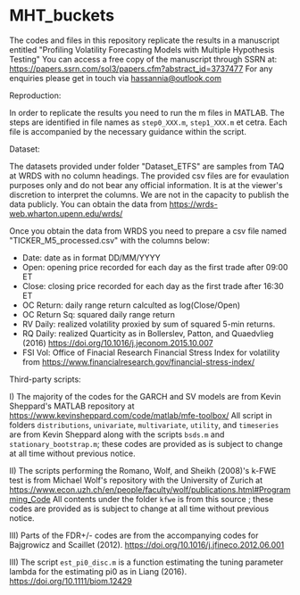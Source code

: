 # MHT_buckets
The codes and files in this repository replicate the results in a manuscript entitled 
"Profiling Volatility Forecasting Models with Multiple Hypothesis Testing"
You can access a free copy of the manuscript through SSRN at:
https://papers.ssrn.com/sol3/papers.cfm?abstract_id=3737477
For any enquiries please get in touch via hassannia@outlook.com

Reproduction:

In order to replicate the results you need to run the m files in MATLAB. The steps are identified in file names as `step0_XXX.m`, `step1_XXX.m` et cetra. Each file is accompanied by the necessary guidance within the script.

Dataset:

The datasets provided under folder "Dataset_ETFS" are samples from TAQ at WRDS with no column headings. The provided csv files are for evaulation purposes only and do not bear any official information. It is at the viewer's discretion to interpret the columns. We are not in the capacity to publish the data publicly. You can obtain the data from https://wrds-web.wharton.upenn.edu/wrds/

Once you obtain the data from WRDS you need to prepare a csv file named "TICKER_M5_processed.csv" with the columns below:
- Date: date as in format DD/MM/YYYY
- Open: opening price recorded for each day as the first trade after 09:00 ET
- Close: closing price recorded for each day as the first trade after 16:30 ET
- OC Return: daily range return calculted as log(Close/Open)
- OC Return Sq: squared daily range return
- RV Daily: realized volatility proxied by sum of squared 5-min returns.
- RQ Daily: realized Quarticity as in Bollerslev, Patton, and Quaedvlieg (2016) https://doi.org/10.1016/j.jeconom.2015.10.007
- FSI Vol: Office of Finacial Research Financial Stress Index for volatility from https://www.financialresearch.gov/financial-stress-index/


Third-party scripts: 

I) The majority of the codes for the GARCH and SV models are from Kevin Sheppard's MATLAB repository at https://www.kevinsheppard.com/code/matlab/mfe-toolbox/
All script in folders `distributions`, `univariate`, `multivariate`, `utility`, and `timeseries` are from Kevin Sheppard along with the scripts `bsds.m` and `stationary_bootstrap.m`; these codes are provided as is subject to change at all time without previous notice.

II) The scripts performing the Romano, Wolf, and Sheikh (2008)'s k-FWE test is from Michael Wolf's repository with the University of Zurich at https://www.econ.uzh.ch/en/people/faculty/wolf/publications.html#Programming_Code
All contents under the folder `kfwe` is from this source ; these codes are provided as is subject to change at all time without previous notice.

III) Parts of the FDR+/- codes are from the accompanying codes for Bajgrowicz and Scaillet (2012). https://doi.org/10.1016/j.jfineco.2012.06.001

III) The script `est_pi0_disc.m` is a function estimating the tuning parameter lambda for the estimating pi0 as in Liang (2016). https://doi.org/10.1111/biom.12429
